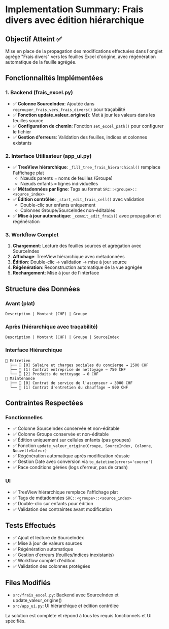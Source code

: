 # Implementation Summary: Frais divers avec édition hiérarchique

## Objectif Atteint ✅
Mise en place de la propagation des modifications effectuées dans l'onglet agrégé "Frais divers" vers les feuilles Excel d'origine, avec régénération automatique de la feuille agrégée.

## Fonctionnalités Implémentées

### 1. Backend (frais_excel.py)
- ✅ **Colonne SourceIndex**: Ajoutée dans `regrouper_frais_vers_frais_divers()` pour traçabilité
- ✅ **Fonction update_valeur_origine()**: Met à jour les valeurs dans les feuilles source
- ✅ **Configuration de chemin**: Fonction `set_excel_path()` pour configurer le fichier
- ✅ **Gestion d'erreurs**: Validation des feuilles, indices et colonnes existants

### 2. Interface Utilisateur (app_ui.py)
- ✅ **TreeView hiérarchique**: `_fill_tree_frais_hierarchical()` remplace l'affichage plat
  - Nœuds parents = noms de feuilles (Groupe)
  - Nœuds enfants = lignes individuelles
- ✅ **Métadonnées par ligne**: Tags au format `SRC::<groupe>::<source_index>`
- ✅ **Édition contrôlée**: `_start_edit_frais_cell()` avec validation
  - Double-clic sur enfants uniquement
  - Colonnes Groupe/SourceIndex non-éditables
- ✅ **Mise à jour automatique**: `_commit_edit_frais()` avec propagation et régénération

### 3. Workflow Complet
1. **Chargement**: Lecture des feuilles sources et agrégation avec SourceIndex
2. **Affichage**: TreeView hiérarchique avec métadonnées
3. **Édition**: Double-clic → validation → mise à jour source
4. **Régénération**: Reconstruction automatique de la vue agrégée
5. **Rechargement**: Mise à jour de l'interface

## Structure des Données

### Avant (plat)
```
Description | Montant (CHF) | Groupe
```

### Après (hiérarchique avec traçabilité)
```
Description | Montant (CHF) | Groupe | SourceIndex
```

### Interface Hiérarchique
```
📁 Entretien
  ├── 📄 [0] Salaire et charges sociales du concierge → 2500 CHF
  ├── 📄 [1] Contrat entreprise de nettoyage → 750 CHF
  └── 📄 [2] Produits de nettoyage → 0 CHF
📁 Maintenance
  ├── 📄 [0] Contrat de service de l'ascenseur → 3000 CHF
  └── 📄 [1] Contrat d'entretien du chauffage → 800 CHF
```

## Contraintes Respectées

### Fonctionnelles
- ✅ Colonne SourceIndex conservée et non-éditable
- ✅ Colonne Groupe conservée et non-éditable  
- ✅ Édition uniquement sur cellules enfants (pas groupes)
- ✅ Fonction `update_valeur_origine(Groupe, SourceIndex, Colonne, NouvelleValeur)`
- ✅ Régénération automatique après modification réussie
- ✅ Gestion Date avec conversion via `to_datetime(errors='coerce')`
- ✅ Race conditions gérées (logs d'erreur, pas de crash)

### UI
- ✅ TreeView hiérarchique remplace l'affichage plat
- ✅ Tags de métadonnées `SRC::<groupe>::<source_index>`
- ✅ Double-clic sur enfants pour édition
- ✅ Validation des contraintes avant modification

## Tests Effectués
- ✅ Ajout et lecture de SourceIndex
- ✅ Mise à jour de valeurs sources
- ✅ Régénération automatique
- ✅ Gestion d'erreurs (feuilles/indices inexistants)
- ✅ Workflow complet d'édition
- ✅ Validation des colonnes protégées

## Files Modifiés
- `src/frais_excel.py`: Backend avec SourceIndex et update_valeur_origine()
- `src/app_ui.py`: UI hiérarchique et édition contrôlée

La solution est complète et répond à tous les requis fonctionnels et UI spécifiés.
